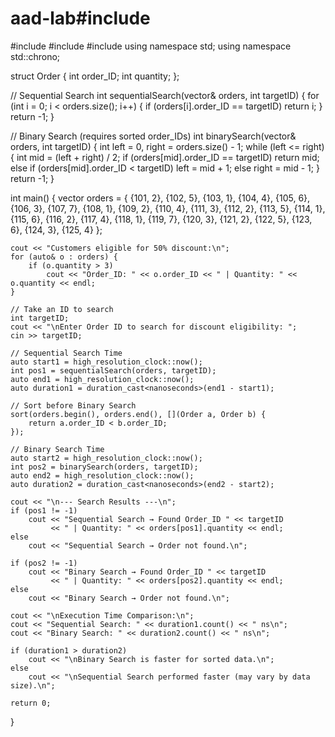 # aad-lab#include <iostream>
#include <vector>
#include <chrono>
#include <algorithm>
using namespace std;
using namespace std::chrono;

struct Order {
    int order_ID;
    int quantity;
};

// Sequential Search
int sequentialSearch(vector<Order>& orders, int targetID) {
    for (int i = 0; i < orders.size(); i++) {
        if (orders[i].order_ID == targetID)
            return i;
    }
    return -1;
}

// Binary Search (requires sorted order_IDs)
int binarySearch(vector<Order>& orders, int targetID) {
    int left = 0, right = orders.size() - 1;
    while (left <= right) {
        int mid = (left + right) / 2;
        if (orders[mid].order_ID == targetID)
            return mid;
        else if (orders[mid].order_ID < targetID)
            left = mid + 1;
        else
            right = mid - 1;
    }
    return -1;
}

int main() {
    vector<Order> orders = {
        {101, 2}, {102, 5}, {103, 1}, {104, 4}, {105, 6},
        {106, 3}, {107, 7}, {108, 1}, {109, 2}, {110, 4},
        {111, 3}, {112, 2}, {113, 5}, {114, 1}, {115, 6},
        {116, 2}, {117, 4}, {118, 1}, {119, 7}, {120, 3},
        {121, 2}, {122, 5}, {123, 6}, {124, 3}, {125, 4}
    };

    cout << "Customers eligible for 50% discount:\n";
    for (auto& o : orders) {
        if (o.quantity > 3)
            cout << "Order_ID: " << o.order_ID << " | Quantity: " << o.quantity << endl;
    }

    // Take an ID to search
    int targetID;
    cout << "\nEnter Order ID to search for discount eligibility: ";
    cin >> targetID;

    // Sequential Search Time
    auto start1 = high_resolution_clock::now();
    int pos1 = sequentialSearch(orders, targetID);
    auto end1 = high_resolution_clock::now();
    auto duration1 = duration_cast<nanoseconds>(end1 - start1);

    // Sort before Binary Search
    sort(orders.begin(), orders.end(), [](Order a, Order b) {
        return a.order_ID < b.order_ID;
    });

    // Binary Search Time
    auto start2 = high_resolution_clock::now();
    int pos2 = binarySearch(orders, targetID);
    auto end2 = high_resolution_clock::now();
    auto duration2 = duration_cast<nanoseconds>(end2 - start2);

    cout << "\n--- Search Results ---\n";
    if (pos1 != -1)
        cout << "Sequential Search → Found Order_ID " << targetID
             << " | Quantity: " << orders[pos1].quantity << endl;
    else
        cout << "Sequential Search → Order not found.\n";

    if (pos2 != -1)
        cout << "Binary Search → Found Order_ID " << targetID
             << " | Quantity: " << orders[pos2].quantity << endl;
    else
        cout << "Binary Search → Order not found.\n";

    cout << "\nExecution Time Comparison:\n";
    cout << "Sequential Search: " << duration1.count() << " ns\n";
    cout << "Binary Search: " << duration2.count() << " ns\n";

    if (duration1 > duration2)
        cout << "\nBinary Search is faster for sorted data.\n";
    else
        cout << "\nSequential Search performed faster (may vary by data size).\n";

    return 0;
}
